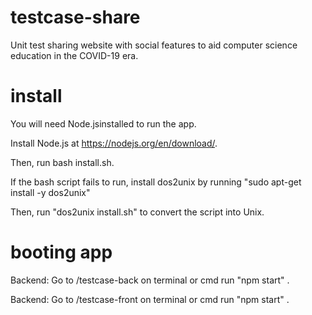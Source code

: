 # testcase-share
Unit test sharing website with social features to aid computer science education in the COVID-19 era.

# install
You will need Node.jsinstalled to run the app.

Install Node.js at https://nodejs.org/en/download/.

Then, run bash install.sh.

If the bash script fails to run, install dos2unix by running "sudo apt-get install -y dos2unix"


Then, run "dos2unix install.sh" to convert the script into Unix.

# booting app
Backend:
Go to /testcase-back on terminal or cmd
run "npm start" .

Backend:
Go to /testcase-front on terminal or cmd
run "npm start" .
